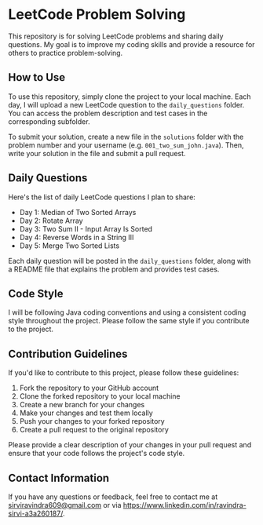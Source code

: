 # LeetCode Problem Solving

This repository is for solving LeetCode problems and sharing daily questions. My goal is to improve my coding skills and provide a resource for others to practice problem-solving.

## How to Use

To use this repository, simply clone the project to your local machine. Each day, I will upload a new LeetCode question to the `daily_questions` folder. You can access the problem description and test cases in the corresponding subfolder. 

To submit your solution, create a new file in the `solutions` folder with the problem number and your username (e.g. `001_two_sum_john.java`). Then, write your solution in the file and submit a pull request.

## Daily Questions

Here's the list of daily LeetCode questions I plan to share:

- Day 1: Median of Two Sorted Arrays
- Day 2: Rotate Array
- Day 3: Two Sum II - Input Array Is Sorted
- Day 4: Reverse Words in a String III
- Day 5: Merge Two Sorted Lists

Each daily question will be posted in the `daily_questions` folder, along with a README file that explains the problem and provides test cases.

## Code Style

I will be following Java coding conventions and using a consistent coding style throughout the project. Please follow the same style if you contribute to the project.

## Contribution Guidelines

If you'd like to contribute to this project, please follow these guidelines:

1. Fork the repository to your GitHub account
2. Clone the forked repository to your local machine
3. Create a new branch for your changes
4. Make your changes and test them locally
5. Push your changes to your forked repository
6. Create a pull request to the original repository

Please provide a clear description of your changes in your pull request and ensure that your code follows the project's code style.

## Contact Information

If you have any questions or feedback, feel free to contact me at sirviravindra609@gmail.com or via https://www.linkedin.com/in/ravindra-sirvi-a3a260187/.
